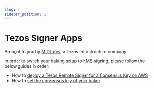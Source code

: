 ```yaml
---
slug: /
sidebar_position: 1
---
```


# Tezos Signer Apps

Brought to you by [MIDL.dev](https://midl.dev), a Tezos infrastructure company.

In order to switch your baking setup to KMS signing, please follow the below guides in order:

* How to [deploy a Tezos Remote Signer for a Consensus Key on AWS](deploy-consensus-signer)
* How to [set the consensus key of your baker](register-consensus-key)
